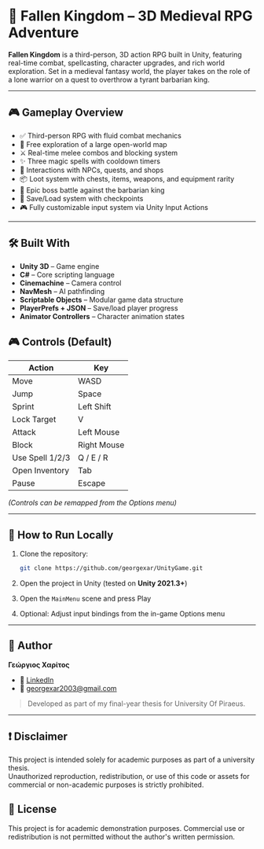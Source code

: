 
# 🏰 Fallen Kingdom – 3D Medieval RPG Adventure

**Fallen Kingdom** is a third-person, 3D action RPG built in Unity, featuring real-time combat, spellcasting, character upgrades, and rich world exploration. Set in a medieval fantasy world, the player takes on the role of a lone warrior on a quest to overthrow a tyrant barbarian king.

---

## 🎮 Gameplay Overview

- ✅ Third-person RPG with fluid combat mechanics  
- 🧭 Free exploration of a large open-world map  
- ⚔️ Real-time melee combos and blocking system  
- ✨ Three magic spells with cooldown timers  
- 💬 Interactions with NPCs, quests, and shops  
- 📦 Loot system with chests, items, weapons, and equipment rarity  
- 👑 Epic boss battle against the barbarian king  
- 💾 Save/Load system with checkpoints  
- 🎮 Fully customizable input system via Unity Input Actions

---

## 🛠️ Built With

- **Unity 3D** – Game engine  
- **C#** – Core scripting language  
- **Cinemachine** – Camera control  
- **NavMesh** – AI pathfinding  
- **Scriptable Objects** – Modular game data structure  
- **PlayerPrefs + JSON** – Save/load player progress  
- **Animator Controllers** – Character animation states


## 🎮 Controls (Default)

| Action         | Key         |
|----------------|-------------|
| Move           | WASD        |
| Jump           | Space       |
| Sprint         | Left Shift  |
| Lock Target    | V           |
| Attack         | Left Mouse  |
| Block          | Right Mouse |
| Use Spell 1/2/3| Q / E / R   |
| Open Inventory | Tab         |
| Pause          | Escape      |

*(Controls can be remapped from the Options menu)* 

---

## 🧪 How to Run Locally

1. Clone the repository:
   ```bash
   git clone https://github.com/georgexar/UnityGame.git
   ```

2. Open the project in Unity (tested on **Unity 2021.3+**)  
3. Open the `MainMenu` scene and press Play  
4. Optional: Adjust input bindings from the in-game Options menu

---

## 👤 Author

**Γεώργιος Χαρίτος**  
- 🔗 [LinkedIn](https://www.linkedin.com/in/george-haritos-8b686a30b/)  
- 📧 georgexar2003@gmail.com

> Developed as part of my final-year thesis for University Of Piraeus.

---

## ❗ Disclaimer

This project is intended solely for academic purposes as part of a university thesis.  
Unauthorized reproduction, redistribution, or use of this code or assets for commercial or non-academic purposes is strictly prohibited.

## 📜 License

This project is for academic demonstration purposes. Commercial use or redistribution is not permitted without the author's written permission.
